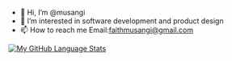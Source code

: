 - 👋 Hi, I’m @musangi
- 👀 I’m interested in software development and product design
- 📫 How to reach me Email:faithmusangi@gmail.com

[![My GitHub Language Stats](https://github-readme-stats.vercel.app/api/top-langs/?username=musangi&langs_count=6&theme=tokyonight)]()

